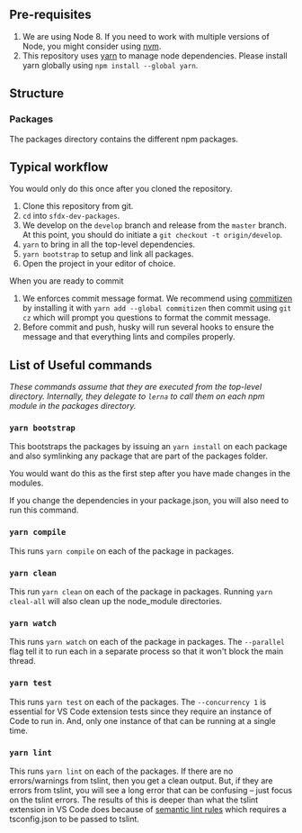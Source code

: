 ## Pre-requisites

1.  We are using Node 8. If you need to work with multiple versions of Node, you
    might consider using [nvm](https://github.com/creationix/nvm).
1.  This repository uses [yarn](https://yarnpkg.com/) to manage node dependencies. Please install yarn globally using `npm install --global yarn`.

## Structure

### Packages

The packages directory contains the different npm packages.

## Typical workflow

You would only do this once after you cloned the repository.

1.  Clone this repository from git.
1.  `cd` into `sfdx-dev-packages`.
1.  We develop on the `develop` branch and release from the `master` branch. At
    this point, you should do initiate a `git checkout -t origin/develop`.
1.  `yarn` to bring in all the top-level dependencies.
1.  `yarn bootstrap` to setup and link all packages.
1.  Open the project in your editor of choice.

When you are ready to commit

1.  We enforces commit message format. We recommend using [commitizen](https://github.com/commitizen/cz-cli) by installing it with `yarn add --global commitizen` then commit using `git cz` which will prompt you questions to format the commit message.
1.  Before commit and push, husky will run several hooks to ensure the message and that everything lints and compiles properly.

## List of Useful commands

_These commands assume that they are executed from the top-level directory.
Internally, they delegate to `lerna` to call them on each npm module in the
packages directory._

### `yarn bootstrap`

This bootstraps the packages by issuing an `yarn install` on each package and
also symlinking any package that are part of the packages folder.

You would want do this as the first step after you have made changes in the
modules.

If you change the dependencies in your package.json, you will also need to run
this command.

### `yarn compile`

This runs `yarn compile` on each of the package in packages.

### `yarn clean`

This run `yarn clean` on each of the package in packages. Running `yarn cleal-all` will also clean up the node_module directories.

### `yarn watch`

This runs `yarn watch` on each of the package in packages. The `--parallel`
flag tell it to run each in a separate process so that it won't block the main
thread.

### `yarn test`

This runs `yarn test` on each of the packages. The `--concurrency 1` is essential
for VS Code extension tests since they require an instance of Code to run in.
And, only one instance of that can be running at a single time.

### `yarn lint`

This runs `yarn lint` on each of the packages. If there are no errors/warnings
from tslint, then you get a clean output. But, if they are errors from tslint,
you will see a long error that can be confusing – just focus on the tslint
errors. The results of this is deeper than what the tslint extension in VS Code
does because of [semantic lint
rules](https://palantir.github.io/tslint/usage/type-checking/) which requires a
tsconfig.json to be passed to tslint.
